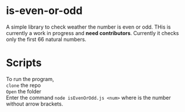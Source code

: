 # is-even-or-odd

A simple library to check weather the number is even or odd. THis is currently a work in progress and **need contributors**. Currently it checks only the first 66 natural numbers.

# Scripts

To run the program, <br />
`clone` the repo <br/>
`Open` the folder <br />
Enter the command `node isEvenOrOdd.js <num>` where <num> is the number without arrow brackets.
